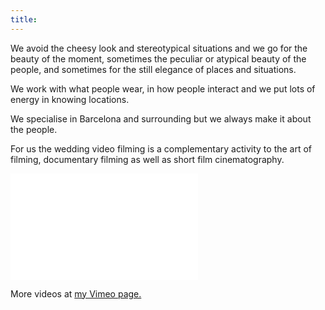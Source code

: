 ```yaml
---
title:
---
```


We avoid the cheesy look and stereotypical situations and we go for the
beauty of the moment, sometimes the peculiar or atypical beauty of the people,
and sometimes for the still elegance of places and situations.

We work with what people wear, in how people interact and we put lots of energy
in knowing locations.

We specialise in Barcelona and surrounding but we always make it about the people.

For us the wedding video filming is a complementary activity to the art of filming, documentary
filming as well as short film cinematography.

<iframe src="//player.vimeo.com/video/221808687?title=0&amp;byline=0&amp;portrait=0" frameborder="0" width="300" height="170" webkitallowfullscreen mozallowfullscreen allowfullscreen></iframe>

More videos at [my Vimeo page.](http://vimeo.com/fabriziotappero)
